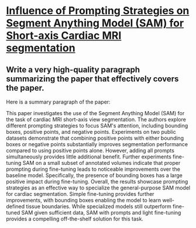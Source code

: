 # [Influence of Prompting Strategies on Segment Anything Model (SAM) for   Short-axis Cardiac MRI segmentation](https://arxiv.org/abs/2312.08932)

## Write a very high-quality paragraph summarizing the paper that effectively covers the paper.

 Here is a summary paragraph of the paper:

This paper investigates the use of the Segment Anything Model (SAM) for the task of cardiac MRI short-axis view segmentation. The authors explore different prompting strategies to focus SAM's attention, including bounding boxes, positive points, and negative points. Experiments on two public datasets demonstrate that combining positive points with either bounding boxes or negative points substantially improves segmentation performance compared to using positive points alone. However, adding all prompts simultaneously provides little additional benefit. Further experiments fine-tuning SAM on a small subset of annotated volumes indicate that proper prompting during fine-tuning leads to noticeable improvements over the baseline model. Specifically, the presence of bounding boxes has a large positive impact during fine-tuning. Overall, the results showcase prompting strategies as an effective way to specialize the general-purpose SAM model for cardiac segmentation. Simple fine-tuning provides further improvements, with bounding boxes enabling the model to learn well-defined tissue boundaries. While specialized models still outperform fine-tuned SAM given sufficient data, SAM with prompts and light fine-tuning provides a compelling off-the-shelf solution for this task.
